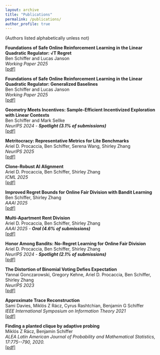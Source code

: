 ```yaml
---
layout: archive
title: "Publications"
permalink: /publications/
author_profile: true
---
```


(Authors listed alphabetically unless not)



**Foundations of Safe Online Reinforcement Learning in the Linear Quadratic Regulator:  √T Regret**  
Ben Schiffer and Lucas Janson  
_Working Paper 2025_  
[[pdf]](/files/2504.18657v1.pdf)  

**Foundations of Safe Online Reinforcement Learning in the Linear Quadratic Regulator: Generalized Baselines**  
Ben Schiffer and Lucas Janson  
_Working Paper 2025_  
[[pdf]](/files/2410.21081v2.pdf) 

**Geometry Meets Incentives: Sample-Efficient Incentivized Exploration with Linear Contexts**  
Ben Schiffer and Mark Sellke  
_NeurIPS 2024 - **Spotlight  (3.1% of submissions)**_  
[[pdf]](/files/2506.01685v1.pdf)  

**Metritocracy: Representative Metrics for Lite Benchmarks**  
Ariel D. Procaccia, Ben Schiffer, Serena Wang, Shirley Zhang  
_NeurIPS 2025_  
[[pdf]](/files/2506.09813v1.pdf)  


**Clone-Robust AI Alignment**  
Ariel D. Procaccia, Ben Schiffer, Shirley Zhang  
_ICML 2025_  
[[pdf]](/files/2501.09254v1.pdf)  

**Improved Regret Bounds for Online Fair Division with Bandit Learning**  
Ben Schiffer, Shirley Zhang  
_AAAI 2025_  
[[pdf]](/files/2501.07022v1.pdf)  

**Multi-Apartment Rent Division**  
Ariel D. Procaccia, Ben Schiffer, Shirley Zhang  
_AAAI 2025 - **Oral (4.6% of submissions)**_  
[[pdf]](/files/2403.08051v2.pdf)  

**Honor Among Bandits: No-Regret Learning for Online Fair Division**  
Ariel D. Procaccia, Ben Schiffer, Shirley Zhang  
_NeurIPS 2024 - **Spotlight  (2.1% of submissions)**_  
[[pdf]](/files/2407.01795v3.pdf)  

**The Distortion of Binomial Voting Defies Expectation**  
Yannai Gonczarowski, Gregory Kehne, Ariel D. Procaccia, Ben Schiffer, Shirley Zhang  
_NeurIPS 2023_  
[[pdf]](/files/expdistortion.pdf)  

**Approximate Trace Reconstruction**  
Sami Davies, Miklós Z Rácz, Cyrus Rashtchian, Benjamin G Schiffer  
_IEEE International Symposium on Information Theory 2021_  
[[pdf]](/files/approximate_trace_reconstruction.pdf)  

**Finding a planted clique by adaptive probing**  
Miklós Z Rácz, Benjamin Schiffer  
_ALEA Latin American Journal of Probability and Mathematical Statistics, 17:775--790, 2020._  
[[pdf]](/files/planted_clique.pdf)
